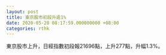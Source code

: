 ```yaml
---
layout: post
title: 東京股市初段升逾1%
date: 2020-05-28 08:17:59.000000000 +08:00
categories: rthk
---
```


東京股市上升，日經指數初段報21696點，上升277點，升幅1.3%。
